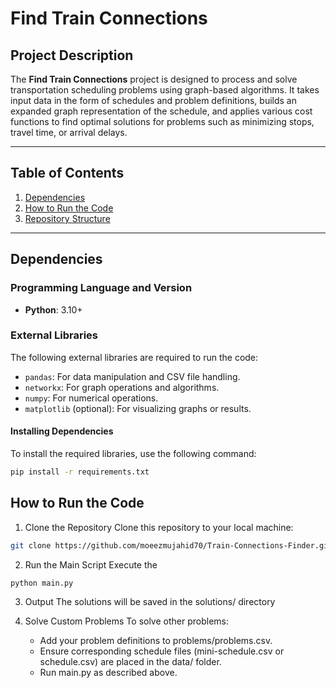 # Find Train Connections

## Project Description

The **Find Train Connections** project is designed to process and solve transportation scheduling problems using graph-based algorithms. It takes input data in the form of schedules and problem definitions, builds an expanded graph representation of the schedule, and applies various cost functions to find optimal solutions for problems such as minimizing stops, travel time, or arrival delays.

---

## Table of Contents
1. [Dependencies](#dependencies)
2. [How to Run the Code](#how-to-run-the-code)
3. [Repository Structure](#repository-structure)

---

## Dependencies

### Programming Language and Version
- **Python**: 3.10+

### External Libraries
The following external libraries are required to run the code:

- `pandas`: For data manipulation and CSV file handling.
- `networkx`: For graph operations and algorithms.
- `numpy`: For numerical operations.
- `matplotlib` (optional): For visualizing graphs or results.

#### Installing Dependencies
To install the required libraries, use the following command:

```bash
pip install -r requirements.txt
```


## How to Run the Code

1.	Clone the Repository
Clone this repository to your local machine:
```bash
git clone https://github.com/moeezmujahid70/Train-Connections-Finder.git
```

2.	Run the Main Script
Execute the 
```bash
python main.py
```

3.	Output
The solutions will be saved in the solutions/ directory

4.	Solve Custom Problems
To solve other problems:
	-	Add your problem definitions to problems/problems.csv.
	-	Ensure corresponding schedule files (mini-schedule.csv or schedule.csv) are placed in the data/ folder.
	-	Run main.py as described above.
